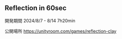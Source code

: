 ## Reflection in 60sec

開発期間 2024/8/7 - 8/14 7h20min

公開場所
https://unityroom.com/games/reflection-clay
